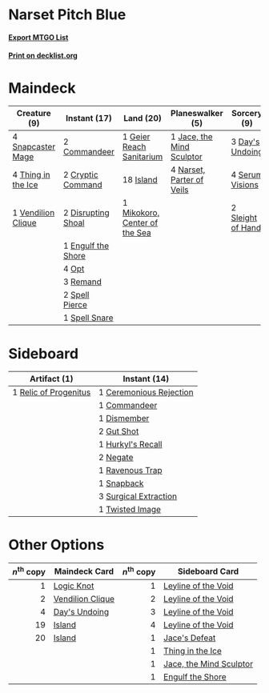 # Narset Pitch Blue

#### [Export MTGO List](../collection/Narset%20Pitch%20Blue/Narset%20Pitch%20Blue.txt)
#### [Print on decklist.org](http://decklist.org/?deckmain=2%09Commandeer%0A2%09Cryptic%20Command%0A3%09Day's%20Undoing%0A2%09Disrupting%20Shoal%0A1%09Engulf%20the%20Shore%0A1%09Geier%20Reach%20Sanitarium%0A18%09Island%0A1%09Jace,%20the%20Mind%20Sculptor%0A1%09Mikokoro,%20Center%20of%20the%20Sea%0A4%09Narset,%20Parter%20of%20Veils%0A4%09Opt%0A3%09Remand%0A4%09Serum%20Visions%0A2%09Sleight%20of%20Hand%0A4%09Snapcaster%20Mage%0A2%09Spell%20Pierce%0A1%09Spell%20Snare%0A4%09Thing%20in%20the%20Ice%0A1%09Vendilion%20Clique&deckside=1%09Ceremonious%20Rejection%0A1%09Commandeer%0A1%09Dismember%0A2%09Gut%20Shot%0A1%09Hurkyl's%20Recall%0A2%09Negate%0A1%09Ravenous%20Trap%0A1%09Relic%20of%20Progenitus%0A1%09Snapback%0A3%09Surgical%20Extraction%0A1%09Twisted%20Image)
# Maindeck

|                                        Creature (9)                                         |                                        Instant (17)                                         |                                               Land (20)                                                |                                          Planeswalker (5)                                          |                                        Sorcery (9)                                        |
|---------------------------------------------------------------------------------------------|---------------------------------------------------------------------------------------------|--------------------------------------------------------------------------------------------------------|----------------------------------------------------------------------------------------------------|-------------------------------------------------------------------------------------------|
|4 [Snapcaster Mage](http://gatherer.wizards.com/Pages/Card/Details.aspx?multiverseid=227676) |2 [Commandeer](http://gatherer.wizards.com/Pages/Card/Details.aspx?multiverseid=121243)      |1 [Geier Reach Sanitarium](http://gatherer.wizards.com/Pages/Card/Details.aspx?multiverseid=414510)     |1 [Jace, the Mind Sculptor](http://gatherer.wizards.com/Pages/Card/Details.aspx?multiverseid=442051)|3 [Day's Undoing](http://gatherer.wizards.com/Pages/Card/Details.aspx?multiverseid=398652) |
|4 [Thing in the Ice](http://gatherer.wizards.com/Pages/Card/Details.aspx?multiverseid=409836)|2 [Cryptic Command](http://gatherer.wizards.com/Pages/Card/Details.aspx?multiverseid=438614) |18 [Island](http://gatherer.wizards.com/Pages/Card/Details.aspx?multiverseid=439857)                    |4 [Narset, Parter of Veils](http://gatherer.wizards.com/Pages/Card/Details.aspx?multiverseid=460988)|4 [Serum Visions](http://gatherer.wizards.com/Pages/Card/Details.aspx?multiverseid=50145)  |
|1 [Vendilion Clique](http://gatherer.wizards.com/Pages/Card/Details.aspx?multiverseid=442065)|2 [Disrupting Shoal](http://gatherer.wizards.com/Pages/Card/Details.aspx?multiverseid=74128) |1 [Mikokoro, Center of the Sea](http://gatherer.wizards.com/Pages/Card/Details.aspx?multiverseid=442230)|                                                                                                    |2 [Sleight of Hand](http://gatherer.wizards.com/Pages/Card/Details.aspx?multiverseid=25557)|
|                                                                                             |1 [Engulf the Shore](http://gatherer.wizards.com/Pages/Card/Details.aspx?multiverseid=438445)|                                                                                                        |                                                                                                    |                                                                                           |
|                                                                                             |4 [Opt](http://gatherer.wizards.com/Pages/Card/Details.aspx?multiverseid=442948)             |                                                                                                        |                                                                                                    |                                                                                           |
|                                                                                             |3 [Remand](http://gatherer.wizards.com/Pages/Card/Details.aspx?multiverseid=380255)          |                                                                                                        |                                                                                                    |                                                                                           |
|                                                                                             |2 [Spell Pierce](http://gatherer.wizards.com/Pages/Card/Details.aspx?multiverseid=425876)    |                                                                                                        |                                                                                                    |                                                                                           |
|                                                                                             |1 [Spell Snare](http://gatherer.wizards.com/Pages/Card/Details.aspx?multiverseid=446100)     |                                                                                                        |                                                                                                    |                                                                                           |


# Sideboard

|                                          Artifact (1)                                          |                                           Instant (14)                                           |
|------------------------------------------------------------------------------------------------|--------------------------------------------------------------------------------------------------|
|1 [Relic of Progenitus](http://gatherer.wizards.com/Pages/Card/Details.aspx?multiverseid=174824)|1 [Ceremonious Rejection](http://gatherer.wizards.com/Pages/Card/Details.aspx?multiverseid=417613)|
|                                                                                                |1 [Commandeer](http://gatherer.wizards.com/Pages/Card/Details.aspx?multiverseid=121243)           |
|                                                                                                |1 [Dismember](http://gatherer.wizards.com/Pages/Card/Details.aspx?multiverseid=382182)            |
|                                                                                                |2 [Gut Shot](http://gatherer.wizards.com/Pages/Card/Details.aspx?multiverseid=397673)             |
|                                                                                                |1 [Hurkyl's Recall](http://gatherer.wizards.com/Pages/Card/Details.aspx?multiverseid=135260)      |
|                                                                                                |2 [Negate](http://gatherer.wizards.com/Pages/Card/Details.aspx?multiverseid=423707)               |
|                                                                                                |1 [Ravenous Trap](http://gatherer.wizards.com/Pages/Card/Details.aspx?multiverseid=197537)        |
|                                                                                                |1 [Snapback](http://gatherer.wizards.com/Pages/Card/Details.aspx?multiverseid=108897)             |
|                                                                                                |3 [Surgical Extraction](http://gatherer.wizards.com/Pages/Card/Details.aspx?multiverseid=397706)  |
|                                                                                                |1 [Twisted Image](http://gatherer.wizards.com/Pages/Card/Details.aspx?multiverseid=442064)        |


# Other Options

|*n*<sup>th</sup> copy|                                       Maindeck Card                                       |*n*<sup>th</sup> copy|                                          Sideboard Card                                          |
|--------------------:|-------------------------------------------------------------------------------------------|--------------------:|--------------------------------------------------------------------------------------------------|
|                    1|[Logic Knot](http://gatherer.wizards.com/Pages/Card/Details.aspx?multiverseid=126151)      |                    1|[Leyline of the Void](http://gatherer.wizards.com/Pages/Card/Details.aspx?multiverseid=107682)    |
|                    2|[Vendilion Clique](http://gatherer.wizards.com/Pages/Card/Details.aspx?multiverseid=442065)|                    2|[Leyline of the Void](http://gatherer.wizards.com/Pages/Card/Details.aspx?multiverseid=107682)    |
|                    4|[Day's Undoing](http://gatherer.wizards.com/Pages/Card/Details.aspx?multiverseid=398652)   |                    3|[Leyline of the Void](http://gatherer.wizards.com/Pages/Card/Details.aspx?multiverseid=107682)    |
|                   19|[Island](http://gatherer.wizards.com/Pages/Card/Details.aspx?multiverseid=439857)          |                    4|[Leyline of the Void](http://gatherer.wizards.com/Pages/Card/Details.aspx?multiverseid=107682)    |
|                   20|[Island](http://gatherer.wizards.com/Pages/Card/Details.aspx?multiverseid=439857)          |                    1|[Jace's Defeat](http://gatherer.wizards.com/Pages/Card/Details.aspx?multiverseid=430727)          |
|                     |                                                                                           |                    1|[Thing in the Ice](http://gatherer.wizards.com/Pages/Card/Details.aspx?multiverseid=409836)       |
|                     |                                                                                           |                    1|[Jace, the Mind Sculptor](http://gatherer.wizards.com/Pages/Card/Details.aspx?multiverseid=442051)|
|                     |                                                                                           |                    1|[Engulf the Shore](http://gatherer.wizards.com/Pages/Card/Details.aspx?multiverseid=438445)       |

